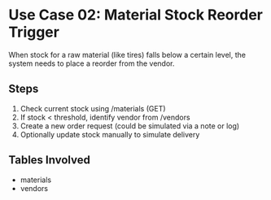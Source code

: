 # Use Case 02: Material Stock Reorder Trigger

When stock for a raw material (like tires) falls below a certain level, the system needs to place a reorder from the vendor.

## Steps
1. Check current stock using /materials (GET)
2. If stock < threshold, identify vendor from /vendors
3. Create a new order request (could be simulated via a note or log)
4. Optionally update stock manually to simulate delivery

## Tables Involved
- materials
- vendors

